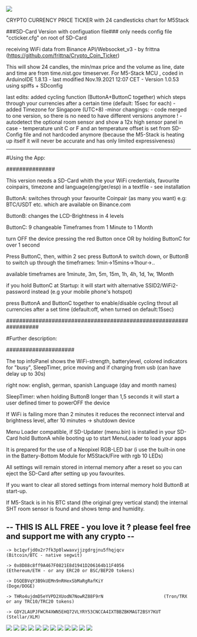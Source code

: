 ![](preview/IMG_M.jpg)


CRYPTO CURRENCY PRICE TICKER with 24 candlesticks chart for M5Stack

###SD-Card Version with configuation file###
only needs config file "ccticker.cfg" on root of SD-Card

receiving WiFi data from Binance API/Websocket_v3 - by frittna (https://github.com/frittna/Crypto_Coin_Ticker)

This will show 24 candles, the min/max price and the volume as line, date and time are from time.nist.gov timeserver.
For M5-Stack MCU , coded in ArduinoIDE 1.8.13 - last modified Nov.19.2021 12:07 CET - Version 1.0.53 using spiffs + SDconfig



last edits:     added cycling function (ButtonA+ButtonC together) which steps through your currencies after a certain time (default: 15sec for each)                      - added Timezone for Singapore (UTC+8)
   -minor changings: - code merged to one version, so there is no need to have different versions anymore !
                     - autodetect the optional room sensor and show a 12x high sensor panel in case
                     - temperature unit C or F and an temperature offset is set from SD-Config file and not hardcoded anymore 
                      (because the M5-Stack is heating up itself it will never be accurate and has only limited expressiveness)
             
 

 ----------------------------------------------------------------------------------------------------------------------------


#Using the App:

###############

This version needs a SD-Card whith the your WiFi credentials, favourite coinpairs, timezone and language(eng/ger/esp) in a textfile - see installation

ButtonA: switches through your favourite Coinpair (as many you want) e.g: BTC/USDT etc. which are available on Binance.com

ButtonB: changes the LCD-Brightness in 4 levels

ButtonC: 9 changeable Timeframes from 1 Minute to 1 Month

turn OFF the device pressing the red Button once OR by holding ButtonC for over 1 second

Press ButtonC, then, within 2 sec press ButtonA to switch down, or ButtonB to switch up through the timeframes: 1min->15mins->1hour->..

available timeframes are 1minute, 3m, 5m, 15m, 1h, 4h, 1d, 1w, 1Month

if you hold ButtonC at Startup: it will start with alternative SSID2/WiFi2-password instead (e.g your mobile phone's hotspot)

press ButtonA and ButtonC together to enable/disable cycling throut all currencies after a set time (default:off, when turned on default:15sec)



##################################################################

#Further description:

#####################


The top infoPanel shows the WiFi-strength, batterylevel, colored indicators for "busy", SleepTimer, price moving and if charging from usb (can have delay up to 30s)

right now: english, german, spanish Language (day and month names)

SleepTimer: when holding ButtonB longer than 1,5 seconds it will start a user defined timer to powerOFF the device

If WiFi is failing more than 2 minutes it reduces the reconnect interval and brightness level, after 10 minutes -> shutdown device

Menu Loader compatible, if SD-Updater (menu.bin) is installed in your SD-Card hold ButtonA while booting up to start MenuLoader to load your apps

It is prepared for the use of a Neopixel RGB-LED bar (i use the built-in one in the Battery-Bottom Module for M5Stack/Fire with rgb 10 LEDs)

All settings will remain stored in internal memory after a reset so you can eject the SD-Card after setting up you favourites.

If you want to clear all stored settings from internal memory hold ButtonB at start-up.

If M5-Stack is in his BTC stand (the original grey vertical stand) the internal SHT room sensor is found and shows temp and humidity.



## -- THIS IS ALL FREE - you love it ? please feel free and support me with any crypto  -- ##

    -> bc1qvfjd0x2r7fk3p0lwwaxvjjzgdrgjnu5fhqjqcv               (Bitcoin/BTC - native segwit)

    -> 0x8D88c8ff9A467F0821E8d1941D206164b11F4056               (Ethereum/ETH - or any ERC20 or BSC/BEP20 tokens)

    -> D5QEBVqY3B9kUEMn9nRHexSbMaRgRafKiY                       (Doge/DOGE)

    -> THRo4ujdmD5eYVPD2XUodN7NowRZ88F9rN                       (Tron/TRX or any TRC10/TRC20 tokens)

    -> GDY2LAUPJFWCR4XWN5EHQ72VLYRY53CNCCA4IXTBBZBKMAGT2BSY7KUT (Stellar/XLM)



![](preview/IMG_1.jpg)
![](preview/IMG_0new.jpg)
![](preview/IMG_0.jpg)
![](preview/IMG_2.jpg)
![](preview/IMG_3.jpg)
![](preview/IMG_4.jpg)
![](preview/IMG_5.jpg)
![](preview/IMG_6.jpg)
![](preview/IMG_7.jpg)
![](preview/IMG_81.jpg)
![](preview/IMG_8.jpg)
![](preview/Sensor.jpg)
